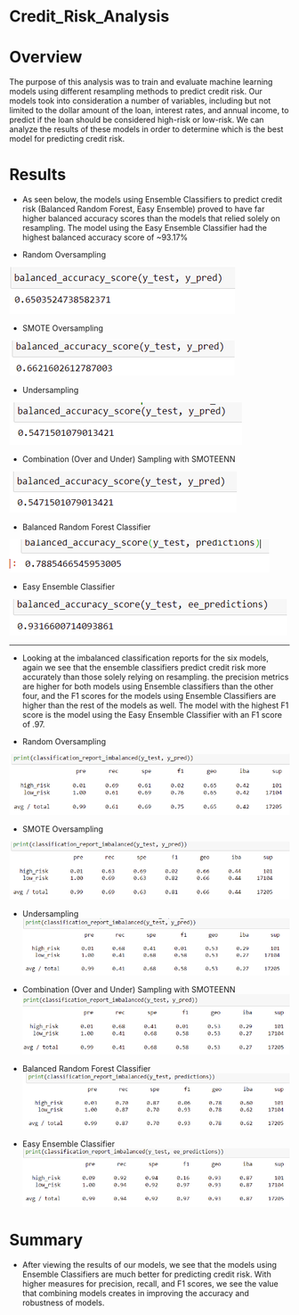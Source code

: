 # Credit_Risk_Analysis

# Overview
The purpose of this analysis was to train and evaluate machine learning models using different resampling methods to predict credit risk. Our models took into consideration a number of variables, including but not limited to the dollar amount of the loan, interest rates, and annual income, to predict if the loan should be considered high-risk or low-risk. We can analyze the results of these models in order to determine which is the best model for predicting credit risk. 

# Results 

- As seen below, the models using Ensemble Classifiers to predict credit risk (Balanced Random Forest, Easy Ensemble) proved to have far higher balanced accuracy scores than the models that relied solely on resampling. The model using the Easy Ensemble Classifier had the highest balanced accuracy score of ~93.17%

- Random Oversampling

![ba1](ba1.PNG)



- SMOTE Oversampling

![ba2](ba2.PNG)




- Undersampling


![ba3](ba3.PNG)



- Combination (Over and Under) Sampling with SMOTEENN

![ba4](ba4.PNG)



- Balanced Random Forest Classifier

![ba5](ba5.PNG)



- Easy Ensemble Classifier

![ba6](ba6.PNG)


------------------------------------------------------------------------------------------------------------------------------------------------------------------------------

- Looking at the imbalanced classification reports for the six models, again we see that the ensemble classifiers predict credit risk more accurately than those solely relying on resampling. the precision metrics are higher for both models using Ensemble classifiers than the other four, and the F1 scores for the models using Ensemble Classifiers are higher than the rest of the models as well. The model with the highest F1 score is the model using the Easy Ensemble Classifier with an F1 score of .97.


- Random Oversampling

![ci1](ci1.PNG)



- SMOTE Oversampling

![ci2](ci2.PNG)


- Undersampling
![ci3](ci3.PNG)


- Combination (Over and Under) Sampling with SMOTEENN
![ci4](ci4.PNG)

- Balanced Random Forest Classifier
![ci5](ci5.PNG)

- Easy Ensemble Classifier
![ci6](ci6.PNG)


# Summary 
- After viewing the results of our models, we see that the models using Ensemble Classifiers are much better for predicting credit risk. With higher measures for precision, recall, and F1 scores, we see the value that combining models creates in improving the accuracy and robustness of models. 
